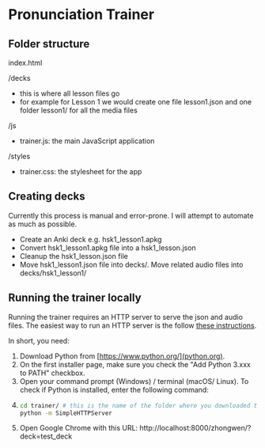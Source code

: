 # Pronunciation Trainer

## Folder structure

index.html

/decks
  * this is where all lesson files go
  * for example for Lesson 1 we would create one file lesson1.json and one folder lesson1/ for all the media files

/js
 * trainer.js: the main JavaScript application

/styles
 * trainer.css: the stylesheet for the app

## Creating decks

Currently this process is manual and error-prone. I will attempt to automate as much as possible.
- Create an Anki deck e.g. hsk1_lesson1.apkg
- Convert hsk1_lesson1.apkg file into a hsk1_lesson.json
- Cleanup the hsk1_lesson.json file
- Move hsk1_lesson1.json file into decks/. Move related audio files into decks/hsk1_lesson1/

## Running the trainer locally

Running the trainer requires an HTTP server to serve the json and audio files. The easiest way to run an HTTP server is the follow [these instructions](https://developer.mozilla.org/en-US/docs/Learn/Common_questions/set_up_a_local_testing_server).

In short, you need:
1. Download Python from [https://www.python.org/](python.org).
2. On the first installer page, make sure you check the "Add Python 3.xxx to PATH" checkbox.
3. Open your command prompt (Windows) / terminal (macOS/ Linux). To check if Python is installed, enter the following command:
4.
   ```bash
   cd trainer/ # this is the name of the folder where you downloaded this trainer
   python -m SimpleHTTPServer
   ```
5. Open Google Chrome with this URL:
http://localhost:8000/zhongwen/?deck=test_deck



